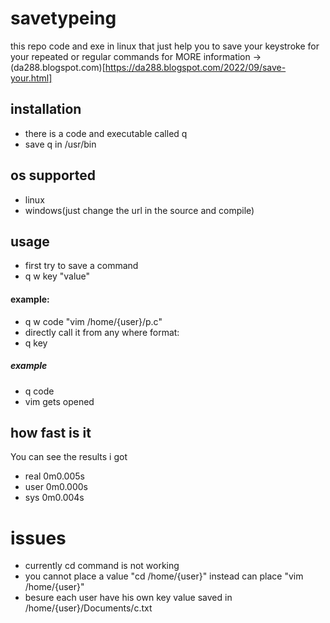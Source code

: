 # savetypeing
this repo code  and exe in linux that just help you to save your keystroke for your repeated or regular commands
for MORE information ->(da288.blogspot.com)[https://da288.blogspot.com/2022/09/save-your.html]
## installation
* there is a code and executable called q 
* save q in /usr/bin
## os supported
* linux
* windows(just change the url in the source and compile)
## usage 
* first try to save a command 
* q w key "value"
#### example:
* q w code "vim /home/{user}/p.c"
* directly call it from any where 
format:
* q key
##### example 
* q code
* vim gets opened 
## how fast is it 
You can see the results i got
* real	0m0.005s
* user	0m0.000s
* sys	0m0.004s

# issues
* currently cd command is not working
* you cannot place a value "cd /home/{user}" instead can place "vim /home/{user}"
* besure each user have his own key value saved in /home/{user}/Documents/c.txt
